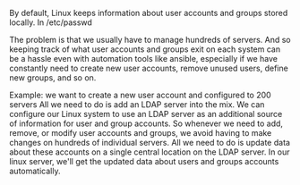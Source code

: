 By default, Linux keeps information about user accounts and groups stored locally.
In /etc/passwd

The problem is that we usually have to manage hundreds of servers.
And so keeping track of what user accounts and groups exit on each system can be a hassle even with automation tools like ansible, especially if we have constantly need to create new user accounts, remove unused users, define new groups, and so on.

Example: we want to create a new user account and configured to 200 servers
All we need to do is add an LDAP server into the mix.
We can configure our Linux system to use an LDAP server as an additional source of information for user and group accounts.
So whenever we need to add, remove, or modify user accounts and groups, we avoid having to make changes on hundreds of individual servers.
All we need to do is update data about these accounts on a single central location on the LDAP server.
In our linux server, we'll get the updated data about users and groups accounts automatically.

